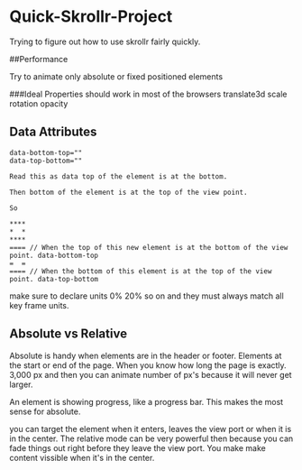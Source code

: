 # Quick-Skrollr-Project
Trying to figure out how to use skrollr fairly quickly.

##Performance

Try to animate only absolute or fixed positioned elements

###Ideal Properties
should work in most of the browsers
translate3d
scale
rotation
opacity


## Data Attributes

    data-bottom-top=""
   	data-top-bottom=""

   	Read this as data top of the element is at the bottom.

   	Then bottom of the element is at the top of the view point.

   	So

   	****
   	*  *
   	****
   	==== // When the top of this new element is at the bottom of the view point. data-bottom-top
   	=  =
   	==== // When the bottom of this element is at the top of the view point. data-top-bottom


make sure to declare units 0% 20% so on and they must always match all key frame units.

## Absolute vs Relative

Absolute is handy when elements are in the header or footer. Elements at the start or end of the page. When you know how long the page is exactly. 3,000 px and then you can animate number of px's because it will never get larger.

An element is showing progress, like a progress bar. This makes the most sense for absolute.

you can target the element when it enters, leaves the view port or when it is in the center. The relative mode can be very powerful then because you can fade things out right before they leave the view port. You make make content vissible when it's in the center. 